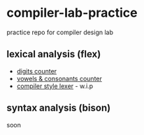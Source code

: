 # compiler-lab-practice 
practice repo for compiler design lab

## lexical analysis (flex)
- [digits counter](./lexer/count-digits/) 
- [vowels & consonants counter](./lexer/count-vowels-consonants/)
- [compiler style lexer](./lexer/compiler-style-lexer/) - w.i.p

## syntax analysis (bison)
soon